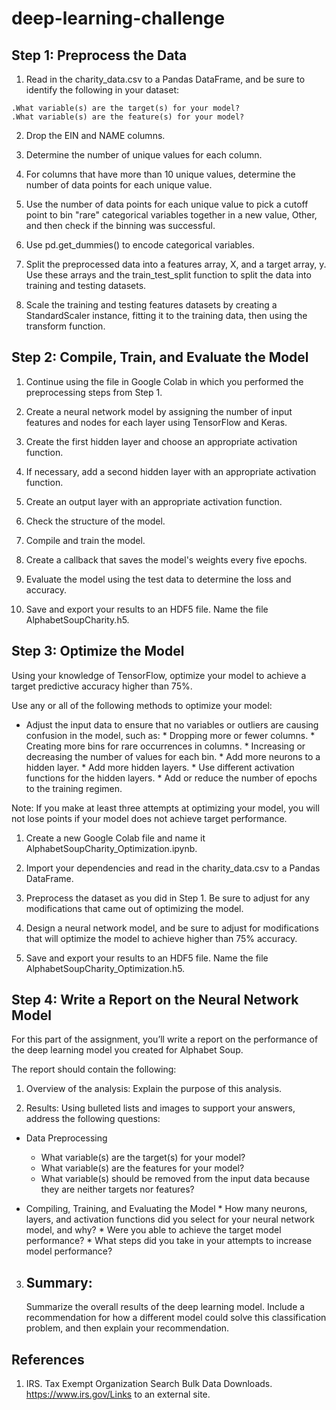 # deep-learning-challenge

## Step 1: Preprocess the Data

  1. Read in the charity_data.csv to a Pandas DataFrame, and be sure to identify the following in your dataset:
  
    .What variable(s) are the target(s) for your model?
    .What variable(s) are the feature(s) for your model?
    
  2. Drop the EIN and NAME columns.

  3. Determine the number of unique values for each column.

  4. For columns that have more than 10 unique values, determine the number of data points for each unique value.

  5. Use the number of data points for each unique value to pick a cutoff point to bin "rare" categorical variables together in a new value, Other, and then     check   if the binning was successful.

  6. Use pd.get_dummies() to encode categorical variables.

  7. Split the preprocessed data into a features array, X, and a target array, y. Use these arrays and the train_test_split function to split the data into       training and testing datasets.

  8. Scale the training and testing features datasets by creating a StandardScaler instance, fitting it to the training data, then using the transform           function.

## Step 2: Compile, Train, and Evaluate the Model

  1. Continue using the file in Google Colab in which you performed the preprocessing steps from Step 1.

  2. Create a neural network model by assigning the number of input features and nodes for each layer using TensorFlow and Keras.

  3. Create the first hidden layer and choose an appropriate activation function.

  4. If necessary, add a second hidden layer with an appropriate activation function.

  5. Create an output layer with an appropriate activation function.

  6. Check the structure of the model.

  7. Compile and train the model.

  8. Create a callback that saves the model's weights every five epochs.

  9. Evaluate the model using the test data to determine the loss and accuracy.

  10. Save and export your results to an HDF5 file. Name the file AlphabetSoupCharity.h5.

## Step 3: Optimize the Model
Using your knowledge of TensorFlow, optimize your model to achieve a target predictive accuracy higher than 75%.

Use any or all of the following methods to optimize your model:

  *  Adjust the input data to ensure that no variables or outliers are causing confusion in the model, such as:
    *  Dropping more or fewer columns.
    *  Creating more bins for rare occurrences in columns.
    *  Increasing or decreasing the number of values for each bin.
    *  Add more neurons to a hidden layer.
    *  Add more hidden layers.
    *  Use different activation functions for the hidden layers.
    *  Add or reduce the number of epochs to the training regimen.
    
Note: If you make at least three attempts at optimizing your model, you will not lose points if your model does not achieve target performance.

  1. Create a new Google Colab file and name it AlphabetSoupCharity_Optimization.ipynb.

  2. Import your dependencies and read in the charity_data.csv to a Pandas DataFrame.

  3. Preprocess the dataset as you did in Step 1. Be sure to adjust for any modifications that came out of optimizing the model.

  4. Design a neural network model, and be sure to adjust for modifications that will optimize the model to achieve higher than 75% accuracy.

  5. Save and export your results to an HDF5 file. Name the file AlphabetSoupCharity_Optimization.h5.
 
## Step 4: Write a Report on the Neural Network Model
For this part of the assignment, you’ll write a report on the performance of the deep learning model you created for Alphabet Soup.

The report should contain the following:

  1. Overview of the analysis: Explain the purpose of this analysis.

  2. Results: Using bulleted lists and images to support your answers, address the following questions:

  *  Data Preprocessing
      *  What variable(s) are the target(s) for your model?
      *  What variable(s) are the features for your model?
      *  What variable(s) should be removed from the input data because they are neither targets nor features?




  *  Compiling, Training, and Evaluating the Model
    *  How many neurons, layers, and activation functions did you select for your neural network model, and why?
    *  Were you able to achieve the target model performance?
    *  What steps did you take in your attempts to increase model performance?




  3. ## Summary: 
      Summarize the overall results of the deep learning model. Include a recommendation for how a different model could solve this classification problem, and then explain your recommendation.
      
 ##   References
  1. IRS. Tax Exempt Organization Search Bulk Data Downloads. https://www.irs.gov/Links to an external site.

